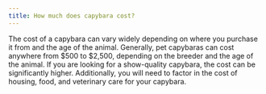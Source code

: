 ```yaml
---
title: How much does capybara cost?
---
```


The cost of a capybara can vary widely depending on where you purchase it from and the age of the animal. Generally, pet capybaras can cost anywhere from $500 to $2,500, depending on the breeder and the age of the animal. If you are looking for a show-quality capybara, the cost can be significantly higher. Additionally, you will need to factor in the cost of housing, food, and veterinary care for your capybara.